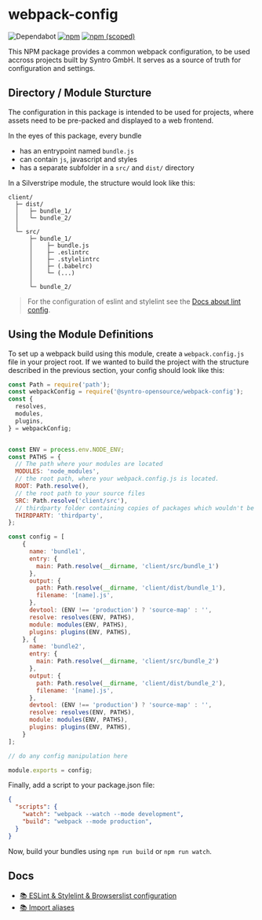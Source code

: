 # webpack-config

![Dependabot](https://img.shields.io/badge/dependabot-active-brightgreen?logo=dependabot)
[![npm](https://img.shields.io/npm/dt/@syntro-opensource/webpack-config)](https://www.npmjs.com/package/@syntro-opensource/webpack-config)
[![npm (scoped)](https://img.shields.io/npm/v/@syntro-opensource/webpack-config)](https://www.npmjs.com/package/@syntro-opensource/webpack-config)

This NPM package provides a common webpack configuration, to be used accross
projects built by Syntro GmbH. It serves as a source of truth for configuration
and settings.

## Directory / Module Sturcture
The configuration in this package is intended to be used for projects,
where assets need to be pre-packed and displayed to a web frontend.

In the eyes of this package, every bundle
* has an entrypoint named `bundle.js`
* can contain `js`, javascript and styles
* has a separate subfolder in a `src/` and `dist/` directory

In a Silverstripe module, the structure would look like this:
```
client/
  ├─ dist/
  │   ├─ bundle_1/
  │   └─ bundle_2/
  │
  └─ src/
      ├─ bundle_1/
      │    ├─ bundle.js
      │    ├─ .eslintrc
      │    ├─ .stylelintrc
      │    ├─ (.babelrc)
      │    └─ (...)
      │
      └─ bundle_2/
```
> For the configuration of eslint and stylelint see the [Docs about lint config](docs/config.md).

## Using the Module Definitions

To set up a webpack build using this module, create a `webpack.config.js` file
in your project root. If we wanted to build the project with the structure
described in the previous section, your config should look like this:

```js
const Path = require('path');
const webpackConfig = require('@syntro-opensource/webpack-config');
const {
  resolves,
  modules,
  plugins,
} = webpackConfig;


const ENV = process.env.NODE_ENV;
const PATHS = {
  // The path where your modules are located
  MODULES: 'node_modules',
  // the root path, where your webpack.config.js is located.
  ROOT: Path.resolve(),
  // the root path to your source files
  SRC: Path.resolve('client/src'),
  // thirdparty folder containing copies of packages which wouldn't be available on NPM
  THIRDPARTY: 'thirdparty',
};

const config = [
    {
      name: 'bundle1',
      entry: {
        main: Path.resolve(__dirname, 'client/src/bundle_1')
      },
      output: {
        path: Path.resolve(__dirname, 'client/dist/bundle_1'),
        filename: '[name].js',
      },
      devtool: (ENV !== 'production') ? 'source-map' : '',
      resolve: resolves(ENV, PATHS),
      module: modules(ENV, PATHS),
      plugins: plugins(ENV, PATHS),
    }, {
      name: 'bundle2',
      entry: {
        main: Path.resolve(__dirname, 'client/src/bundle_2')
      },
      output: {
        path: Path.resolve(__dirname, 'client/dist/bundle_2'),
        filename: '[name].js',
      },
      devtool: (ENV !== 'production') ? 'source-map' : '',
      resolve: resolves(ENV, PATHS),
      module: modules(ENV, PATHS),
      plugins: plugins(ENV, PATHS),
    }
];

// do any config manipulation here

module.exports = config;
```

Finally, add a script to your package.json file:
```json
{
  "scripts": {
    "watch": "webpack --watch --mode development",
    "build": "webpack --mode production",
  }
}
```

Now, build your bundles using `npm run build` or `npm run watch`.

## Docs

* [📚 ESLint & Stylelint & Browserslist configuration](docs/config.md)
* [📚 Import aliases](docs/eslint-import-resolver-alias.md)
